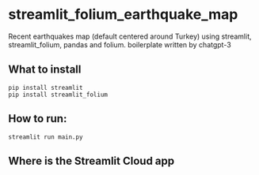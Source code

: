 # streamlit_folium_earthquake_map
Recent earthquakes map (default centered around Turkey) using streamlit, streamlit_folium, pandas and folium. boilerplate written by chatgpt-3

## What to install

    pip install streamlit
    pip install streamlit_folium


## How to run: 

    streamlit run main.py


## Where is the Streamlit Cloud app

    
